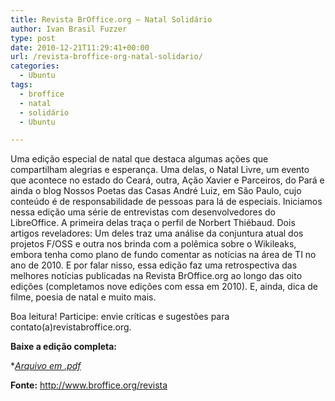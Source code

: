 ```yaml
---
title: Revista BrOffice.org – Natal Solidário
author: Ivan Brasil Fuzzer
type: post
date: 2010-12-21T11:29:41+00:00
url: /revista-broffice-org-natal-solidario/
categories:
  - Ubuntu
tags:
  - broffice
  - natal
  - solidário
  - Ubuntu

---
```

Uma edição especial de natal que destaca algumas ações que compartilham alegrias e esperança. Uma delas, o Natal Livre, um evento que acontece no estado do Ceará, outra, Ação Xavier e Parceiros, do Pará e ainda o blog Nossos Poetas das Casas André Luiz, em São Paulo, cujo conteúdo é de responsabilidade de pessoas para lá de especiais. Iniciamos nessa edição uma série de entrevistas com desenvolvedores do LibreOffice. A primeira delas traça o perfil de Norbert Thiébaud. Dois artigos reveladores: Um deles traz uma análise da conjuntura atual dos projetos F/OSS e outra nos brinda com a polêmica sobre o Wikileaks, embora tenha como plano de fundo comentar as notícias na área de TI no ano de 2010. E por falar nisso, essa edição faz uma retrospectiva das melhores notícias publicadas na Revista BrOffice.org ao longo das oito edições (completamos nove edições com essa em 2010). E, ainda, dica de filme, poesia de natal e muito mais.

Boa leitura! Participe: envie críticas e sugestões para contato(a)revistabroffice.org.

**Baixe a edição completa:**

**<a href="http://wiki.broffice.org/raw-attachment/wiki/Zine/Edicoes/RB-ED018.pdf?format=raw" target="_blank">Arquivo em *.pdf</a>**

**Fonte:** <http://www.broffice.org/revista>